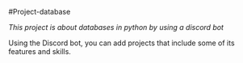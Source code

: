 #Project-database

*This project is about databases in python by using a discord bot*

Using the Discord bot, you can add projects that include some of its features and skills.
